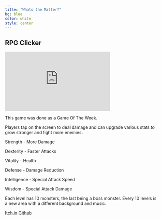 ```yaml
---
title: "Whats the Matter?"
bg: blue
color: white
style: center
---
```


## RPG Clicker

<iframe width="347" height="195" src="https://www.youtube.com/embed/UFiXQo6J0sU" frameborder="0" allow="accelerometer; autoplay; encrypted-media; gyroscope; picture-in-picture" allowfullscreen></iframe>

This game was done as a Game Of The Week.

Players tap on the screen to deal damage and can upgrade various stats  to  grow stronger and fight more enemies.

Strength - More Damage

Dexterity - Faster Attacks

Vitality - Health

Defense - Damage Reduction

Intelligence - Special Attack Speed

Wisdom - Special Attack Damage

Each level has 10 monsters, the last being a boss monster. Every 10 levels is a new area with a different background and music.

[Itch.io](https://joshuakey.itch.io/rpg-clicker)
[Github](https://github.com/JoshuaKey/RPG-Clicker)